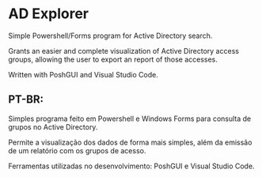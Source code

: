 # AD Explorer

Simple Powershell/Forms program for Active Directory search.

Grants an easier and complete visualization of Active Directory access groups, allowing the user to export an report of those accesses.

Written with PoshGUI and Visual Studio Code.




## PT-BR:

Simples programa feito em Powershell e Windows Forms para consulta de grupos no Active Directory.

Permite a visualização dos dados de forma mais simples, além da emissão de um relatório com os grupos de acesso.

Ferramentas utilizadas no desenvolvimento: PoshGUI e Visual Studio Code.
